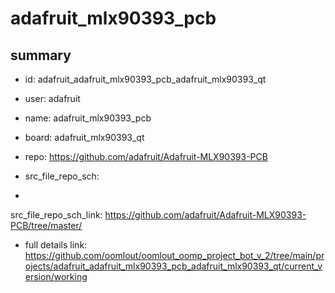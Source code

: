 # adafruit_mlx90393_pcb
 
## summary 
* id: adafruit_adafruit_mlx90393_pcb_adafruit_mlx90393_qt
* user: adafruit
* name: adafruit_mlx90393_pcb
* board: adafruit_mlx90393_qt
* repo: https://github.com/adafruit/Adafruit-MLX90393-PCB



* src_file_repo_sch: 
*
 src_file_repo_sch_link: https://github.com/adafruit/Adafruit-MLX90393-PCB/tree/master/
* full details link: https://github.com/oomlout/oomlout_oomp_project_bot_v_2/tree/main/projects/adafruit_adafruit_mlx90393_pcb_adafruit_mlx90393_qt/current_version/working  






